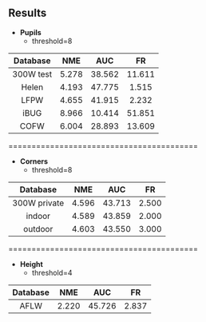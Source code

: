 ## Results

* **Pupils**
   * threshold=8
   
|Database|NME|AUC|FR|
|:--:|:--:|:--:|:--:|
|300W test|5.278|38.562|11.611|
|Helen|4.193|47.775|1.515|
|LFPW|4.655|41.915|2.232|
|iBUG|8.966|10.414|51.851|
|COFW|6.004|28.893|13.609|

=========================================

* **Corners**
   * threshold=8

|Database|NME|AUC|FR|
|:--:|:--:|:--:|:--:|
|300W private|4.596|43.713|2.500|
|indoor|4.589|43.859|2.000|
|outdoor|4.603|43.550|3.000|

=========================================

* **Height**
   * threshold=4

|Database|NME|AUC|FR|
|:--:|:--:|:--:|:--:|
|AFLW|2.220|45.726|2.837|

